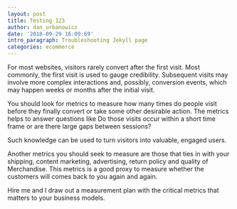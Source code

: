 ```yaml
---
layout: post
title: Testing 123
author: dan_urbanowicz
date: '2018-09-29 16:09:69'
intro_paragraph: Troubleshooting Jekyll page
categories: ecommerce
---
```

For most websites, visitors rarely convert after the first visit. Most commonly, the first visit is used to gauge credibility. Subsequent visits may involve more complex interactions and, possibly, conversion events, which may happen weeks or months after the initial visit.



You should look for metrics to measure how many times do people visit before they finally convert or take some other desirable action. The metrics helps to answer questions like Do those visits occur within a short time frame or are there large gaps between sessions?



Such knowledge can be used to turn visitors into valuable, engaged users.



Another metrics you should seek to measure are those that ties in with your shipping, content marketing, advertising, return policy and quality of Merchandise. This metrics is a good proxy to measure whether the customers will comes back to you again and again.



Hire me and I draw out a measurement plan with the critical metrics that matters to your business models.
